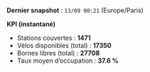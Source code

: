 **Dernier snapshot** : `13/09 00:21` (Europe/Paris)

**KPI (instantané)**

- Stations couvertes : **1471**
- Vélos disponibles (total) : **17350**
- Bornes libres (total) : **27708**
- Taux moyen d’occupation : **37.6 %**
